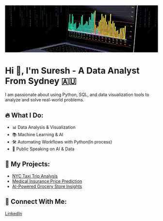 

<!--
**ghatanisuresh/ghatanisuresh** is a ✨ _special_ ✨ repository because its `README.md` (this file) appears on your GitHub profile.

Here are some ideas to get you started:

- 🔭 I’m currently working on ...
- 🌱 I’m currently learning ...
- 👯 I’m looking to collaborate on ...
- 🤔 I’m looking for help with ...
- 💬 Ask me about ...
- 📫 How to reach me: ...
- 😄 Pronouns: ...
- ⚡ Fun fact: ...
-->

![My GitHub Banner](https://github.com/ghatanisuresh/ghatanisuresh/blob/main/banner0.jpg)



# Hi 👋, I'm Suresh - A Data Analyst From Sydney 🇦🇺

I am passionate about using Python, SQL, and data visualization tools to analyze and solve real-world problems.

## 🔥 What I Do:
- 📊 Data Analysis & Visualization
- 📚 Machine Learning & AI
- 🛠️ Automating Workflows with Python(In process)
- 🎤 Public Speaking on AI & Data

## 🚀 My Projects:
- [NYC Taxi Trip Analysis](https://github.com/JimNielsen/nyc-taxi-analysis)
- [Medical Insurance Price Prediction](https://github.com/JimNielsen/insurance-cost-analysis)
- [AI-Powered Grocery Store Insights](https://github.com/JimNielsen/grocery-data)

## 📢 Connect With Me:
[LinkedIn](https://www.linkedin.com/in/ghatanisuresh/)
